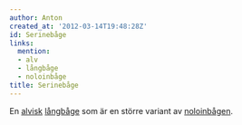 ```yaml
---
author: Anton
created_at: '2012-03-14T19:48:28Z'
id: Serinebåge
links:
  mention:
  - alv
  - långbåge
  - noloinbåge
title: Serinebåge
---
```


En [alvisk][] [långbåge] som är en större variant av [noloinbågen].

  [alvisk]: alv
  [långbåge]: långbåge
  [noloinbågen]: noloinbåge
